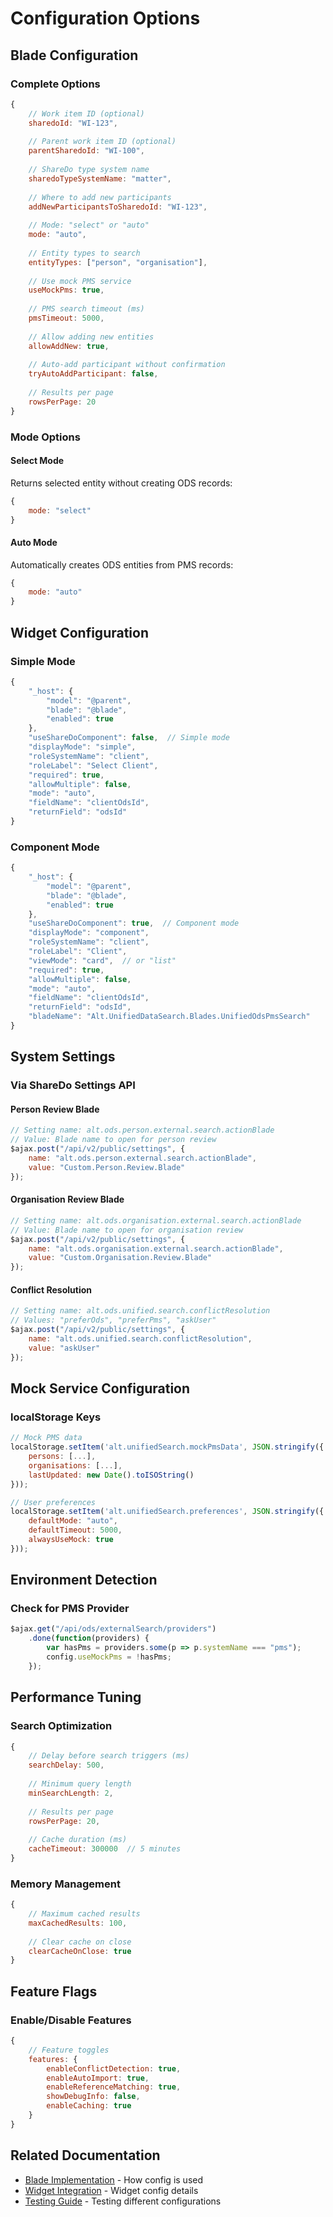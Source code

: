 # Configuration Options

## Blade Configuration

### Complete Options
```javascript
{
    // Work item ID (optional)
    sharedoId: "WI-123",
    
    // Parent work item ID (optional)
    parentSharedoId: "WI-100",
    
    // ShareDo type system name
    sharedoTypeSystemName: "matter",
    
    // Where to add new participants
    addNewParticipantsToSharedoId: "WI-123",
    
    // Mode: "select" or "auto"
    mode: "auto",
    
    // Entity types to search
    entityTypes: ["person", "organisation"],
    
    // Use mock PMS service
    useMockPms: true,
    
    // PMS search timeout (ms)
    pmsTimeout: 5000,
    
    // Allow adding new entities
    allowAddNew: true,
    
    // Auto-add participant without confirmation
    tryAutoAddParticipant: false,
    
    // Results per page
    rowsPerPage: 20
}
```

### Mode Options

#### Select Mode
Returns selected entity without creating ODS records:
```javascript
{
    mode: "select"
}
```

#### Auto Mode
Automatically creates ODS entities from PMS records:
```javascript
{
    mode: "auto"
}
```

## Widget Configuration

### Simple Mode
```javascript
{
    "_host": {
        "model": "@parent",
        "blade": "@blade",
        "enabled": true
    },
    "useShareDoComponent": false,  // Simple mode
    "displayMode": "simple",
    "roleSystemName": "client",
    "roleLabel": "Select Client",
    "required": true,
    "allowMultiple": false,
    "mode": "auto",
    "fieldName": "clientOdsId",
    "returnField": "odsId"
}
```

### Component Mode
```javascript
{
    "_host": {
        "model": "@parent",
        "blade": "@blade",
        "enabled": true
    },
    "useShareDoComponent": true,  // Component mode
    "displayMode": "component",
    "roleSystemName": "client",
    "roleLabel": "Client",
    "viewMode": "card",  // or "list"
    "required": true,
    "allowMultiple": false,
    "mode": "auto",
    "fieldName": "clientOdsId",
    "returnField": "odsId",
    "bladeName": "Alt.UnifiedDataSearch.Blades.UnifiedOdsPmsSearch"
}
```

## System Settings

### Via ShareDo Settings API

#### Person Review Blade
```javascript
// Setting name: alt.ods.person.external.search.actionBlade
// Value: Blade name to open for person review
$ajax.post("/api/v2/public/settings", {
    name: "alt.ods.person.external.search.actionBlade",
    value: "Custom.Person.Review.Blade"
});
```

#### Organisation Review Blade
```javascript
// Setting name: alt.ods.organisation.external.search.actionBlade
// Value: Blade name to open for organisation review
$ajax.post("/api/v2/public/settings", {
    name: "alt.ods.organisation.external.search.actionBlade",
    value: "Custom.Organisation.Review.Blade"
});
```

#### Conflict Resolution
```javascript
// Setting name: alt.ods.unified.search.conflictResolution
// Values: "preferOds", "preferPms", "askUser"
$ajax.post("/api/v2/public/settings", {
    name: "alt.ods.unified.search.conflictResolution",
    value: "askUser"
});
```

## Mock Service Configuration

### localStorage Keys
```javascript
// Mock PMS data
localStorage.setItem('alt.unifiedSearch.mockPmsData', JSON.stringify({
    persons: [...],
    organisations: [...],
    lastUpdated: new Date().toISOString()
}));

// User preferences
localStorage.setItem('alt.unifiedSearch.preferences', JSON.stringify({
    defaultMode: "auto",
    defaultTimeout: 5000,
    alwaysUseMock: true
}));
```

## Environment Detection

### Check for PMS Provider
```javascript
$ajax.get("/api/ods/externalSearch/providers")
    .done(function(providers) {
        var hasPms = providers.some(p => p.systemName === "pms");
        config.useMockPms = !hasPms;
    });
```

## Performance Tuning

### Search Optimization
```javascript
{
    // Delay before search triggers (ms)
    searchDelay: 500,
    
    // Minimum query length
    minSearchLength: 2,
    
    // Results per page
    rowsPerPage: 20,
    
    // Cache duration (ms)
    cacheTimeout: 300000  // 5 minutes
}
```

### Memory Management
```javascript
{
    // Maximum cached results
    maxCachedResults: 100,
    
    // Clear cache on close
    clearCacheOnClose: true
}
```

## Feature Flags

### Enable/Disable Features
```javascript
{
    // Feature toggles
    features: {
        enableConflictDetection: true,
        enableAutoImport: true,
        enableReferenceMatching: true,
        showDebugInfo: false,
        enableCaching: true
    }
}
```

## Related Documentation
- [Blade Implementation](11-blade-implementation.md) - How config is used
- [Widget Integration](08-widget-integration.md) - Widget config details
- [Testing Guide](13-testing.md) - Testing different configurations